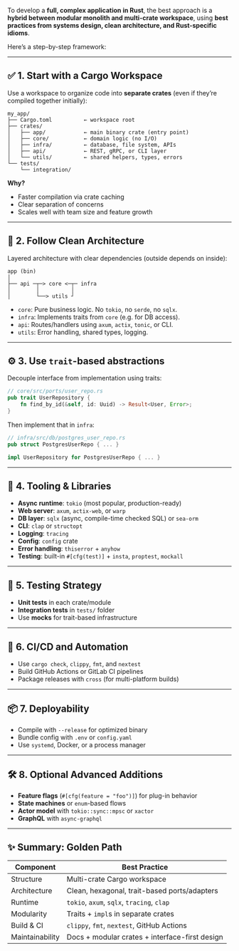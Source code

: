 To develop a **full, complex application in Rust**, the best approach is a **hybrid between modular monolith and multi-crate workspace**, using **best practices from systems design, clean architecture, and Rust-specific idioms**.

Here’s a step-by-step framework:

---

## ✅ 1. **Start with a Cargo Workspace**

Use a workspace to organize code into **separate crates** (even if they’re compiled together initially):

```
my_app/
├── Cargo.toml          ← workspace root
├── crates/
│   ├── app/            ← main binary crate (entry point)
│   ├── core/           ← domain logic (no I/O)
│   ├── infra/          ← database, file system, APIs
│   ├── api/            ← REST, gRPC, or CLI layer
│   └── utils/          ← shared helpers, types, errors
└── tests/
    └── integration/
```

**Why?**

* Faster compilation via crate caching
* Clear separation of concerns
* Scales well with team size and feature growth

---

## 🧠 2. **Follow Clean Architecture**

Layered architecture with clear dependencies (outside depends on inside):

```
app (bin)
│
├── api ─┬─> core <─┬─ infra
│        │          │
│        └──> utils ┘
```

* `core`: Pure business logic. No `tokio`, no `serde`, no `sqlx`.
* `infra`: Implements traits from `core` (e.g. for DB access).
* `api`: Routes/handlers using `axum`, `actix`, `tonic`, or CLI.
* `utils`: Error handling, shared types, logging.

---

## ⚙️ 3. **Use `trait`-based abstractions**

Decouple interface from implementation using traits:

```rust
// core/src/ports/user_repo.rs
pub trait UserRepository {
    fn find_by_id(&self, id: Uuid) -> Result<User, Error>;
}
```

Then implement that in `infra`:

```rust
// infra/src/db/postgres_user_repo.rs
pub struct PostgresUserRepo { ... }

impl UserRepository for PostgresUserRepo { ... }
```

---

## 🚀 4. **Tooling & Libraries**

* **Async runtime**: `tokio` (most popular, production-ready)
* **Web server**: `axum`, `actix-web`, or `warp`
* **DB layer**: `sqlx` (async, compile-time checked SQL) or `sea-orm`
* **CLI**: `clap` or `structopt`
* **Logging**: `tracing`
* **Config**: `config` crate
* **Error handling**: `thiserror` + `anyhow`
* **Testing**: built-in `#[cfg(test)]` + `insta`, `proptest`, `mockall`

---

## 🧪 5. **Testing Strategy**

* **Unit tests** in each crate/module
* **Integration tests** in `tests/` folder
* Use **mocks** for trait-based infrastructure

---

## 🔄 6. **CI/CD and Automation**

* Use `cargo check`, `clippy`, `fmt`, and `nextest`
* Build GitHub Actions or GitLab CI pipelines
* Package releases with `cross` (for multi-platform builds)

---

## 📦 7. **Deployability**

* Compile with `--release` for optimized binary
* Bundle config with `.env` or `config.yaml`
* Use `systemd`, Docker, or a process manager

---

## 🛠 8. **Optional Advanced Additions**

* **Feature flags** (`#[cfg(feature = "foo")]`) for plug-in behavior
* **State machines** or `enum`-based flows
* **Actor model** with `tokio::sync::mpsc` or `xactor`
* **GraphQL** with `async-graphql`

---

## ✨ Summary: Golden Path

| Component       | Best Practice                                  |
| --------------- | ---------------------------------------------- |
| Structure       | Multi-crate Cargo workspace                    |
| Architecture    | Clean, hexagonal, trait-based ports/adapters   |
| Runtime         | `tokio`, `axum`, `sqlx`, `tracing`, `clap`     |
| Modularity      | Traits + `impl`s in separate crates            |
| Build & CI      | `clippy`, `fmt`, `nextest`, GitHub Actions     |
| Maintainability | Docs + modular crates + interface-first design |




